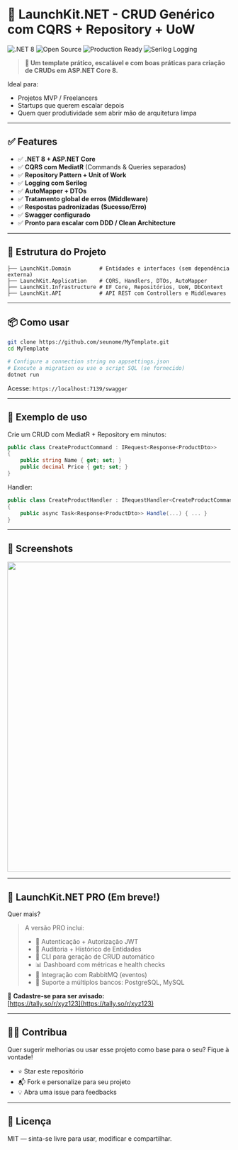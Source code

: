 
# 🧱 LaunchKit.NET - CRUD Genérico com CQRS + Repository + UoW

![.NET 8](https://img.shields.io/badge/.NET-8.0-blueviolet)
![Open Source](https://img.shields.io/badge/license-MIT-brightgreen)
![Production Ready](https://img.shields.io/badge/ready%20for-produção-orange)
![Serilog Logging](https://img.shields.io/badge/logging-Serilog-informational)

> **🚀 Um template prático, escalável e com boas práticas para criação de CRUDs em ASP.NET Core 8.**

Ideal para:
- Projetos MVP / Freelancers
- Startups que querem escalar depois
- Quem quer produtividade sem abrir mão de arquitetura limpa

---

## ✅ Features

- ✅ **.NET 8 + ASP.NET Core**
- ✅ **CQRS com MediatR** (Commands & Queries separados)
- ✅ **Repository Pattern + Unit of Work**
- ✅ **Logging com Serilog**
- ✅ **AutoMapper + DTOs**
- ✅ **Tratamento global de erros (Middleware)**
- ✅ **Respostas padronizadas (Sucesso/Erro)**
- ✅ **Swagger configurado**
- ✅ **Pronto para escalar com DDD / Clean Architecture**

---

## 🧱 Estrutura do Projeto

```
├── LaunchKit.Domain         # Entidades e interfaces (sem dependência externa)
├── LaunchKit.Application    # CQRS, Handlers, DTOs, AutoMapper
├── LaunchKit.Infrastructure # EF Core, Repositórios, UoW, DbContext
├── LaunchKit.API            # API REST com Controllers e Middlewares
```

---

## 📦 Como usar

```bash
git clone https://github.com/seunome/MyTemplate.git
cd MyTemplate

# Configure a connection string no appsettings.json
# Execute a migration ou use o script SQL (se fornecido)
dotnet run
```

Acesse: `https://localhost:7139/swagger`

---

## 👀 Exemplo de uso

Crie um CRUD com MediatR + Repository em minutos:
```csharp
public class CreateProductCommand : IRequest<Response<ProductDto>>
{
    public string Name { get; set; }
    public decimal Price { get; set; }
}
```

Handler:
```csharp
public class CreateProductHandler : IRequestHandler<CreateProductCommand, Response<ProductDto>>
{
    public async Task<Response<ProductDto>> Handle(...) { ... }
}
```

---

## 📸 Screenshots

<img src="screenshots/swagger-ui.png" width="700px" />

---

## 💼 LaunchKit.NET PRO (Em breve!)

Quer mais?

> A versão PRO inclui:
>
> - 🔐 Autenticação + Autorização JWT
> - 🧾 Auditoria + Histórico de Entidades
> - 🧰 CLI para geração de CRUD automático
> - 📊 Dashboard com métricas e health checks
> - 🔄 Integração com RabbitMQ (eventos)
> - 💾 Suporte a múltiplos bancos: PostgreSQL, MySQL

🔔 **Cadastre-se para ser avisado:**  
[https://tally.so/r/xyz123](https://tally.so/r/xyz123)

---

## 🧑‍💻 Contribua

Quer sugerir melhorias ou usar esse projeto como base para o seu? Fique à vontade!

- ⭐ Star este repositório
- 📬 Fork e personalize para seu projeto
- 💡 Abra uma issue para feedbacks

---

## 📄 Licença

MIT — sinta-se livre para usar, modificar e compartilhar.
